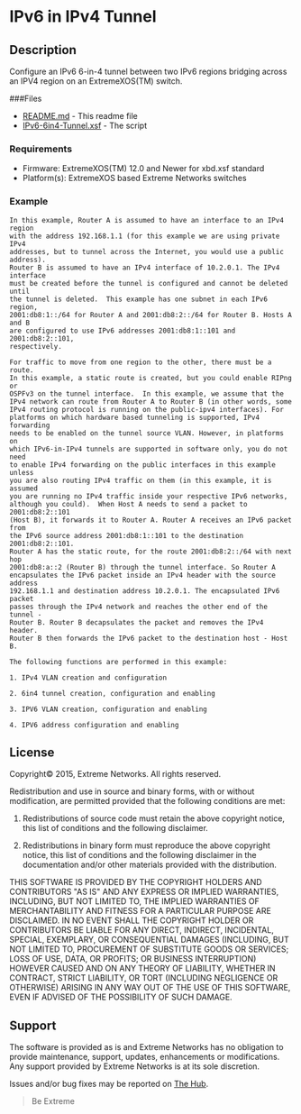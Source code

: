 # IPv6 in IPv4 Tunnel

## Description
Configure an IPv6 6-in-4 tunnel between two IPv6 regions bridging
across an IPV4 region on an ExtremeXOS(TM) switch.

###Files
* [README.md](README.md)  - This readme file
* [IPv6-6in4-Tunnel.xsf](IPv6-6in4-Tunnel.xsf)        - The script


### Requirements
* Firmware: ExtremeXOS(TM) 12.0 and Newer for xbd.xsf standard
* Platform(s): ExtremeXOS based Extreme Networks switches


### Example
```
In this example, Router A is assumed to have an interface to an IPv4 region
with the address 192.168.1.1 (for this example we are using private IPv4
addresses, but to tunnel across the Internet, you would use a public address).
Router B is assumed to have an IPv4 interface of 10.2.0.1. The IPv4 interface
must be created before the tunnel is configured and cannot be deleted until
the tunnel is deleted.  This example has one subnet in each IPv6 region,
2001:db8:1::/64 for Router A and 2001:db8:2::/64 for Router B. Hosts A and B
are configured to use IPv6 addresses 2001:db8:1::101 and 2001:db8:2::101,
respectively.

For traffic to move from one region to the other, there must be a route.
In this example, a static route is created, but you could enable RIPng or
OSPFv3 on the tunnel interface.  In this example, we assume that the
IPv4 network can route from Router A to Router B (in other words, some
IPv4 routing protocol is running on the public-ipv4 interfaces). For
platforms on which hardware based tunneling is supported, IPv4 forwarding
needs to be enabled on the tunnel source VLAN. However, in platforms on
which IPv6-in-IPv4 tunnels are supported in software only, you do not need
to enable IPv4 forwarding on the public interfaces in this example unless
you are also routing IPv4 traffic on them (in this example, it is assumed
you are running no IPv4 traffic inside your respective IPv6 networks,
although you could).  When Host A needs to send a packet to 2001:db8:2::101
(Host B), it forwards it to Router A. Router A receives an IPv6 packet from
the IPv6 source address 2001:db8:1::101 to the destination 2001:db8:2::101.
Router A has the static route, for the route 2001:db8:2::/64 with next hop
2001:db8:a::2 (Router B) through the tunnel interface. So Router A
encapsulates the IPv6 packet inside an IPv4 header with the source address
192.168.1.1 and destination address 10.2.0.1. The encapsulated IPv6 packet
passes through the IPv4 network and reaches the other end of the tunnel -
Router B. Router B decapsulates the packet and removes the IPv4 header.
Router B then forwards the IPv6 packet to the destination host - Host B.

The following functions are performed in this example:

1. IPv4 VLAN creation and configuration

2. 6in4 tunnel creation, configuration and enabling

3. IPV6 VLAN creation, configuration and enabling

4. IPV6 address configuration and enabling
```

## License
Copyright© 2015, Extreme Networks.  All rights reserved.

Redistribution and use in source and binary forms, with or without modification,
are permitted provided that the following conditions are met:

1. Redistributions of source code must retain the above copyright notice, this
list of conditions and the following disclaimer.

2. Redistributions in binary form must reproduce the above copyright notice,
this list of conditions and the following disclaimer in the documentation
and/or other materials provided with the distribution.

THIS SOFTWARE IS PROVIDED BY THE COPYRIGHT HOLDERS AND CONTRIBUTORS "AS IS" AND
ANY EXPRESS OR IMPLIED WARRANTIES, INCLUDING, BUT NOT LIMITED TO, THE IMPLIED
WARRANTIES OF MERCHANTABILITY AND FITNESS FOR A PARTICULAR PURPOSE ARE
DISCLAIMED. IN NO EVENT SHALL THE COPYRIGHT HOLDER OR CONTRIBUTORS BE LIABLE
FOR ANY DIRECT, INDIRECT, INCIDENTAL, SPECIAL, EXEMPLARY, OR CONSEQUENTIAL
DAMAGES (INCLUDING, BUT NOT LIMITED TO, PROCUREMENT OF SUBSTITUTE GOODS OR
SERVICES; LOSS OF USE, DATA, OR PROFITS; OR BUSINESS INTERRUPTION) HOWEVER
CAUSED AND ON ANY THEORY OF LIABILITY, WHETHER IN CONTRACT, STRICT LIABILITY,
OR TORT (INCLUDING NEGLIGENCE OR OTHERWISE) ARISING IN ANY WAY OUT OF THE USE
OF THIS SOFTWARE, EVEN IF ADVISED OF THE POSSIBILITY OF SUCH DAMAGE.

## Support
The software is provided as is and Extreme Networks has no obligation to provide
maintenance, support, updates, enhancements or modifications.
Any support provided by Extreme Networks is at its sole discretion.

Issues and/or bug fixes may be reported on [The Hub](https://community.extremenetworks.com/).

>Be Extreme
